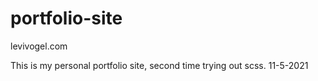 # portfolio-site
levivogel.com

This is my personal portfolio site, second time trying out scss. 11-5-2021
